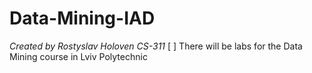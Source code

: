 # Data-Mining-IAD
*Created by Rostyslav Holoven CS-311*
[ ] There will be labs for the Data Mining course in Lviv Polytechnic 
